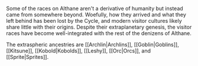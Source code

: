 Some of the races on Althane aren't a derivative of humanity but instead came from somewhere beyond. Woefully, how they arrived and what they left behind has been lost by the Cycle, and modern visitor cultures likely share little with their origins. Despite their extraplanetary genesis, the visitor races have become well-integrated with the rest of the denizens of Althane.

The extraspheric ancestries are [[Archlin|Archlins]], [[Goblin|Goblins]], [[Kitsune]], [[Kobold|Kobolds]], [[Leshy]], [[Orc|Orcs]], and [[Sprite|Sprites]].